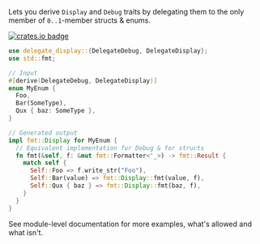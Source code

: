 Lets you derive `Display` and `Debug` traits by delegating them to the only member of `0..1`-member structs & enums.

[![crates.io badge](https://img.shields.io/crates/v/delegate-display)](https://crates.io/crates/delegate-display)

```rust
use delegate_display::{DelegateDebug, DelegateDisplay};
use std::fmt;

// Input
#[derive(DelegateDebug, DelegateDisplay)]
enum MyEnum {
  Foo,
  Bar(SomeType),
  Qux { baz: SomeType }, 
}

// Generated output
impl fmt::Display for MyEnum {
  // Equivalent implementation for Debug & for structs
  fn fmt(&self, f: &mut fmt::Formatter<'_>) -> fmt::Result {
    match self {
      Self::Foo => f.write_str("Foo"),
      Self::Bar(value) => fmt::Display::fmt(value, f),
      Self::Qux { baz } => fmt::Display::fmt(baz, f),    
    }
  }
}
```

See module-level documentation for more examples, what's allowed and what isn't. 

